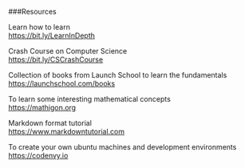 ###Resources

Learn how to learn  
https://bit.ly/LearnInDepth

Crash Course on Computer Science  
https://bit.ly/CSCrashCourse

Collection of books from Launch School to learn the fundamentals  
https://launchschool.com/books

To learn some interesting mathematical concepts  
https://mathigon.org

Markdown format tutorial  
https://www.markdowntutorial.com

To create your own ubuntu machines and development environments  
https://codenvy.io

